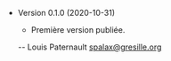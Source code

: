 * Version 0.1.0 (2020-10-31)

    - Première version publiée.

    -- Louis Paternault <spalax@gresille.org>
